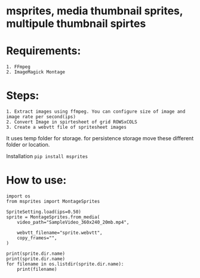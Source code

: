 # msprites, media thumbnail sprites, multipule thumbnail spirtes

# Requirements:

    1. FFmpeg
    2. ImageMagick Montage

# Steps:
    1. Extract images using ffmpeg. You can configure size of image and image rate per second(ips)
    2. Convert Image in spirtesheet of grid ROWSxCOLS
    3. Create a webvtt file of spritesheet images

It uses temp folder for storage. for persistence storage move these different folder or location.

Installation
```pip install msprites```

# How to use:
```
import os
from msprites import MontageSprites

SpriteSetting.load(ips=0.50)
sprite = MontageSprites.from_media(
    video_path="SampleVideo_360x240_20mb.mp4",
    
    webvtt_filename="sprite.webvtt",
    copy_frames="",
)

print(sprite.dir.name)
print(sprite.dir.name)
for filename in os.listdir(sprite.dir.name):
    print(filename)
```
